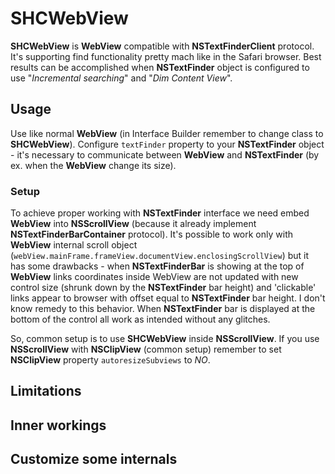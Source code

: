 SHCWebView
============

**SHCWebView** is **WebView** compatible with **NSTextFinderClient** protocol. It's supporting  find functionality pretty mach like in the Safari browser. Best results can be accomplished when **NSTextFinder** object is configured to use "*Incremental searching*" and "*Dim Content View*".

## Usage

Use like normal **WebView** (in Interface Builder remember to change class to **SHCWebView**).
Configure `textFinder` property to your **NSTextFinder** object - it's necessary to communicate between **WebView** and **NSTextFinder** (by ex. when the **WebView** change its size).

### Setup

To achieve proper working with **NSTextFinder** interface we need embed **WebView** into **NSScrollView** (because it already implement **NSTextFinderBarContainer** protocol).
It's possible to work only with **WebView** internal scroll object (`webView.mainFrame.frameView.documentView.enclosingScrollView`) but it has some drawbacks - when **NSTextFinderBar** is showing at the top of **WebView** links coordinates inside WebView are not updated with new control size (shrunk down by the **NSTextFinder** bar height) and 'clickable' links appear to browser with offset equal to **NSTextFinder** bar height. I don't know remedy to this behavior. When **NSTextFinder** bar is displayed at the bottom of the control all work as intended without any glitches.

So, common setup is to use **SHCWebView** inside **NSScrollView**. If you use **NSScrollView** with **NSClipView** (common setup) remember to set **NSClipView** property `autoresizeSubviews` to *NO*.

## Limitations

## Inner workings

## Customize some internals

